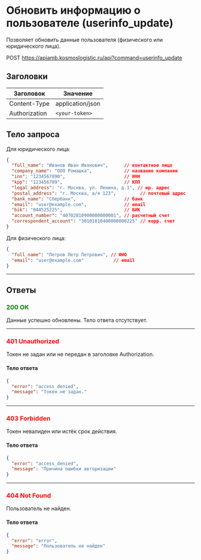 # Обновить информацию о пользователе (userinfo_update)

Позволяет обновить данные пользователя (физического или юридического лица).

POST https://apiamb.kosmoslogistic.ru/api?command=userinfo_update

## Заголовки

| Заголовок     | Значение         |
|---------------|------------------|
| Content-Type  | application/json |
| Authorization | `<your-token>`   |

## Тело запроса

Для юридического лица:
```json
{
  "full_name": "Иванов Иван Иванович",      // контактное лицо
  "company_name": "ООО Ромашка",            // название компании
  "inn": "1234567890",                      // ИНН
  "kpp": "123456789",                       // КПП
  "legal_address": "г. Москва, ул. Ленина, д.1", // юр. адрес
  "postal_address": "г. Москва, а/я 123",         // почтовый адрес
  "bank_name": "Сбербанк",                  // банк
  "email": "user@example.com",              // email
  "bik": "044525225",                       // БИК
  "account_number": "40702810900000000001", // расчетный счет
  "correspondent_account": "30101810400000000225" // корр. счет
}
```

Для физического лица:
```json
{
  "full_name": "Петров Петр Петрович", // ФИО
  "email": "user@example.com"           // email
}
```

---

## Ответы

### <span style="color: green;">200 OK</span>
Данные успешно обновлены. Тело ответа отсутствует.

---

### <span style="color: red;">401 Unauthorized</span>
Токен не задан или не передан в заголовке Authorization.
#### Тело ответа
```json
{
  "error": "access_denied",
  "message": "Токен не задан."
}
```

---

### <span style="color: red;">403 Forbidden</span>
Токен невалиден или истёк срок действия.
#### Тело ответа
```json
{
  "error": "access_denied",
  "message": "Причина ошибки авторизации"
}
```

---

### <span style="color: red;">404 Not Found</span>
Пользователь не найден.
#### Тело ответа
```json
{
  "error": "error",
  "message": "Пользователь не найден"
}
```
